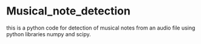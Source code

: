 # Musical_note_detection
this is a python code for detection of musical notes from an audio file using python libraries numpy and scipy.
